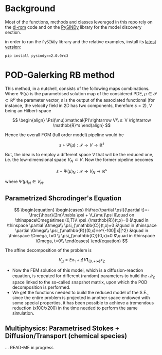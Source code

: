 # Background
Most of the functions, methods and classes leveraged in this repo rely on the [dl-rom](https://github.com/NicolaRFranco/dlroms) code and on the [PySINDy](https://github.com/dynamicslab/pysindy) library for the model discovery section.

in order to run the ```PySINDy``` library and the relative examples, install its [latest version](https://pypi.org/project/pysindy/):

```
pip install pysindy==2.0.0rc3
```

# POD-Galerking RB method
This method, in a nutshell, consists of the following maps combinations. Where $\Psi(\mu)$ is the parametrised solution map of the considered PDE, $\mu \in \mathcal{P} \subset \mathbb{R}^p$ the parameter vector, $s$ is the output of the associated functional (for instance, the velocity field in 2D has two components, therefore $s=2$), $V$ being an Hilbert-space

$$
\begin{align}
\Psi(\mu):\mathcal{P}\rightarrow V\\
s: V \rightarrow \mathbb{R}^s
\end{align}
$$

Hence the overall FOM (full order model) pipeline would be

$$s\circ \Psi(\mu): \mathcal{P}\rightarrow V \rightarrow \mathbb{R}^s$$

But, the idea is to employ a different space $V$ that will be the reduced one, i.e. the low-dimensional space $V_N \subset V$. Now the former pipeline becomes

$$s \circ \Psi(\mu)_N : \mathcal{P} \rightarrow V_N \rightarrow \mathbb{R}^s $$

where $\Psi(\mu)_N \in V_N$.
## Parametrized Shcrodinger's Equation
$$
\begin{equation}
    \begin{cases}
    ih\frac{\partial \psi}{\partial t}=-\frac{\hbar}{2m}\nabla \psi + V_{\mu}\psi &\quad on \thinspace\Omega\times (0,T)\\
    \psi_{\mathbb{R}}(t,x)=0 &\quad in \thinspace \partial \Omega\\
    \psi_{\mathbb{C}}(t,x)=0 &\quad in \thinspace \partial \Omega\\
    \psi_{\mathbb{R}}(0,x)=e^{-100||x||^2} &\quad in \thinspace \Omega, t=0 \\
    \psi_{\mathbb{C}}(0,x)=0 &\quad in \thinspace \Omega, t=0\\
\end{cases}
\end{equation}
$$

The affine decomposition of the problem is

$$  V_{\mu} =Ex_1+\Delta V \mathbf{1}_{(0,+\infty)}x_2 $$
+ Now the FEM solution of this model, which is a diffusion-reaction equation, is repeated for different (random) parameters to build the $\mathcal{M}_h$ space linked to the
   so-called snapshot matrix, upon which the POD decomposition is performed.
+ We get the functions needed to build the reduced model of the S.E.,  since the entire problem is projected in another space endowed with some special properties, it has been
  possible to achieve a tremendous reduction (x100/x200) in the time needed to perform the same simulation.

## Multiphysics: Parametrised Stokes + Diffusion/Transport (chemical species)
...  READ-ME in progress
